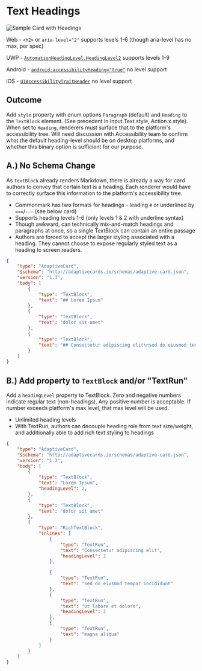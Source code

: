 # Text Headings

![Sample Card with Headings](https://user-images.githubusercontent.com/4442788/110691207-db662b80-81b2-11eb-9265-856d1885ad64.png)

Web - `<h2>` or `aria-level="2"` supports levels 1-6 (though aria-level has no max, per spec)

UWP - [`AutomationHeadingLevel.HeadingLevel2`](https://docs.microsoft.com/en-us/uwp/api/windows.ui.xaml.automation.automationproperties.headinglevelproperty) supports levels 1-9

Android - [`android:accessibilityHeading="true"`](https://developer.android.com/guide/topics/ui/accessibility/principles#headings_within_text) no level support

iOS - [`UIAccessibilityTraitHeader`]() no level support

## Outcome

Add `style` property with enum options `Paragraph` (default) and `Heading` to the `TextBlock` element. (See precedent in Input.Text.style, Action.x.style). When set to `Heading`, renderers must surface that to the platform's accessibility tree. Will need discussion with Accessibility team to confirm what the default heading-level should be on desktop platforms, and whether this binary option is sufficient for our purpose.

## A.) No Schema Change

As `TextBlock` already renders Markdown, there is already a way for card authors to convey that certain text is a heading. Each renderer would have to correctly surface this information to the platform's accessibility tree.

* Commonmark has two formats for headings - leading `#` or underlined by `===`/`---` (see below card)
* Supports heading levels 1-6 (only levels 1 & 2 with underline syntax)
* Though awkward, can technically mix-and-match headings and paragraphs at once, so a single TextBlock can contain an entire passage
* Authors are forced to accept the larger styling associated with a heading. They cannot choose to expose regularly styled text as a heading to screen readers.

```json
{
    "type": "AdaptiveCard",
    "$schema": "http://adaptivecards.io/schemas/adaptive-card.json",
    "version": "1.3",
    "body": [
        {
            "type": "TextBlock",
            "text": "## Lorem Ipsum"
        },
        {
            "type": "TextBlock",
            "text": "dolor sit amet"
        },
        {
            "type": "TextBlock",
            "text": "## Consectetur adipiscing elit\nsed do eiusmod tempor incididunt\n\nUt labore et dolore\n---\nmagna aliqua"
        }
    ]
}
```


## B.) Add property to `TextBlock` and/or "TextRun"

Add a `headingLevel` property to TextBlock. Zero and negative numbers indicate regular text (non-headings). Any positive number is acceptable. If number exceeds platform's max level, that max level will be used.

* Unlimited heading levels
* With TextRun, authors can decouple heading role from text size/weight, and additionally able to add rich text styling to headings

```json
{
    "type": "AdaptiveCard",
    "$schema": "http://adaptivecards.io/schemas/adaptive-card.json",
    "version": "1.3",
    "body": [
        {
            "type": "TextBlock",
            "text": "Lorem Ipsum",
            "headingLevel": 2,
        },
        {
            "type": "TextBlock",
            "text": "dolor sit amet"
        },
        {
            "type": "RichTextBlock",
            "inlines": [
                {
                    "type": "TextRun",
                    "text": "Consectetur adipiscing elit",
                    "headingLevel": 2
                },

                {
                    "type": "TextRun",
                    "text": "sed do eiusmod tempor incididunt"
                },
                {
                    "type": "TextRun",
                    "text": "Ut labore et dolore",
                    "headingLevel": 2
                },
                {
                    "type": "TextRun",
                    "text": "magna aliqua"
                }
            ]
        }
    ]
}
```

